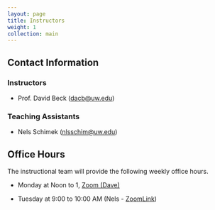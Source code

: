```yaml
---
layout: page
title: Instructors
weight: 1
collection: main
---
```


## Contact Information

### Instructors

- Prof. David Beck (dacb@uw.edu)

### Teaching Assistants

- Nels Schimek (nlsschim@uw.edu)


## Office Hours

The instructional team will provide the following weekly office hours.

* Monday at Noon to 1, <A href="https://washington.zoom.us/my/davebeck">Zoom (Dave)</A>
<!--Data Science Studio Physics & Astronomy Tower 6th floor (Dave)-->
* Tuesday at 9:00 to 10:00 AM (Nels - [ZoomLink](https://washington.zoom.us/my/nelsschimek))

